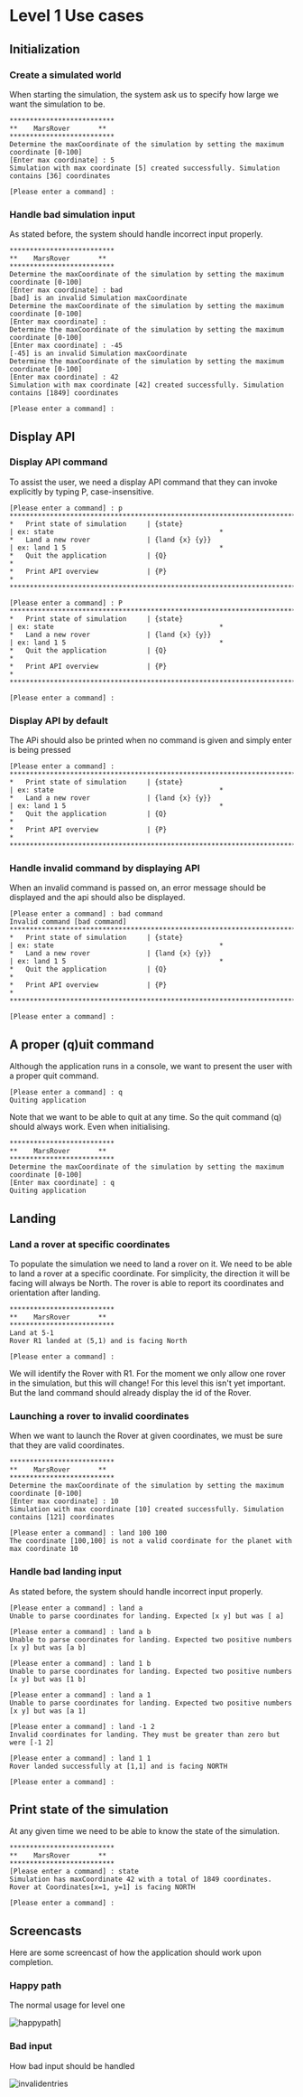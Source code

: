 # Level 1 Use cases

## Initialization

### Create a simulated world

When starting the simulation, the system ask us to specify how large we want the simulation to be.

```batch
**************************
**    MarsRover       **
**************************
Determine the maxCoordinate of the simulation by setting the maximum coordinate [0-100]
[Enter max coordinate] : 5
Simulation with max coordinate [5] created successfully. Simulation contains [36] coordinates

[Please enter a command] :
```

### Handle bad simulation input

As stated before, the system should handle incorrect input properly.

```batch
**************************
**    MarsRover       **
**************************
Determine the maxCoordinate of the simulation by setting the maximum coordinate [0-100]
[Enter max coordinate] : bad
[bad] is an invalid Simulation maxCoordinate
Determine the maxCoordinate of the simulation by setting the maximum coordinate [0-100]
[Enter max coordinate] :
Determine the maxCoordinate of the simulation by setting the maximum coordinate [0-100]
[Enter max coordinate] : -45
[-45] is an invalid Simulation maxCoordinate
Determine the maxCoordinate of the simulation by setting the maximum coordinate [0-100]
[Enter max coordinate] : 42
Simulation with max coordinate [42] created successfully. Simulation contains [1849] coordinates

[Please enter a command] :
```

## Display API

### Display API command

To assist the user, we need a display API command that they can invoke explicitly by typing P, case-insensitive.

```batch
[Please enter a command] : p
***************************************************************************************************************************************************
*   Print state of simulation     | {state}                                                   | ex: state                                         *
*   Land a new rover              | {land {x} {y}}                                            | ex: land 1 5                                      *
*   Quit the application          | {Q}                                                                                                           *
*   Print API overview            | {P}                                                                                                           *
***************************************************************************************************************************************************

[Please enter a command] : P
***************************************************************************************************************************************************
*   Print state of simulation     | {state}                                                   | ex: state                                         *
*   Land a new rover              | {land {x} {y}}                                            | ex: land 1 5                                      *
*   Quit the application          | {Q}                                                                                                           *
*   Print API overview            | {P}                                                                                                           *
***************************************************************************************************************************************************

[Please enter a command] :
```

### Display API by default

The APi should also be printed when no command is given and simply enter is being pressed

```batch
[Please enter a command] :
***************************************************************************************************************************************************
*   Print state of simulation     | {state}                                                   | ex: state                                         *
*   Land a new rover              | {land {x} {y}}                                            | ex: land 1 5                                      *
*   Quit the application          | {Q}                                                                                                           *
*   Print API overview            | {P}                                                                                                           *
***************************************************************************************************************************************************
```

### Handle invalid command by displaying API

When an invalid command is passed on, an error message should be displayed and the api should also be displayed.

```batch
[Please enter a command] : bad command
Invalid command [bad command]
***************************************************************************************************************************************************
*   Print state of simulation     | {state}                                                   | ex: state                                         *
*   Land a new rover              | {land {x} {y}}                                            | ex: land 1 5                                      *
*   Quit the application          | {Q}                                                                                                           *
*   Print API overview            | {P}                                                                                                           *
***************************************************************************************************************************************************

[Please enter a command] :
```

## A proper (q)uit command

Although the application runs in a console, we want to present the user with a proper quit command.

```batch
[Please enter a command] : q
Quiting application
```

Note that we want to be able to quit at any time. So the quit command (q) should always work. Even when initialising.

```batch
**************************
**    MarsRover       **
**************************
Determine the maxCoordinate of the simulation by setting the maximum coordinate [0-100]
[Enter max coordinate] : q
Quiting application
```

## Landing

### Land a rover at specific coordinates

To populate the simulation we need to land a rover on it. We need to be able to land a rover at a specific coordinate. For simplicity, the direction it will be facing will always be North. The rover is able to report its coordinates and orientation after landing.

```batch
**************************
**    MarsRover       **
**************************
Land at 5-1
Rover R1 landed at (5,1) and is facing North

[Please enter a command] :
```

We will identify the Rover with R1. For the moment we only allow one rover in the simulation, but this will change! For this level this isn't yet important. But the land command should already display the id of the Rover.

### Launching a rover to invalid coordinates

When we want to launch the Rover at given coordinates, we must be sure that they are valid coordinates.

```batch
**************************
**    MarsRover       **
**************************
Determine the maxCoordinate of the simulation by setting the maximum coordinate [0-100]
[Enter max coordinate] : 10
Simulation with max coordinate [10] created successfully. Simulation contains [121] coordinates

[Please enter a command] : land 100 100
The coordinate [100,100] is not a valid coordinate for the planet with max coordinate 10

```

### Handle bad landing input

As stated before, the system should handle incorrect input properly.

```batch
[Please enter a command] : land a
Unable to parse coordinates for landing. Expected [x y] but was [ a]

[Please enter a command] : land a b
Unable to parse coordinates for landing. Expected two positive numbers [x y] but was [a b]

[Please enter a command] : land 1 b
Unable to parse coordinates for landing. Expected two positive numbers [x y] but was [1 b]

[Please enter a command] : land a 1
Unable to parse coordinates for landing. Expected two positive numbers [x y] but was [a 1]

[Please enter a command] : land -1 2
Invalid coordinates for landing. They must be greater than zero but were [-1 2]

[Please enter a command] : land 1 1
Rover landed successfully at [1,1] and is facing NORTH

[Please enter a command] :
```

## Print state of the simulation

At any given time we need to be able to know the state of the simulation.

```batch
**************************
**    MarsRover       **
**************************
[Please enter a command] : state
Simulation has maxCoordinate 42 with a total of 1849 coordinates.
Rover at Coordinates[x=1, y=1] is facing NORTH

[Please enter a command] :
```

## Screencasts

Here are some screencast of how the application should work upon completion.

### Happy path

The normal usage for level one

![happypath](/examples/level-one.svg)]

### Bad input

How bad input should be handled

![invalidentries](/examples/level-one-invalid.svg)

